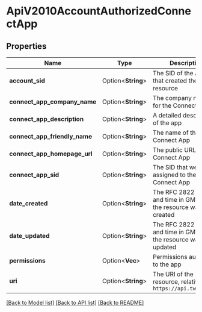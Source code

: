 # ApiV2010AccountAuthorizedConnectApp

## Properties

Name | Type | Description | Notes
------------ | ------------- | ------------- | -------------
**account_sid** | Option<**String**> | The SID of the Account that created the resource | [optional]
**connect_app_company_name** | Option<**String**> | The company name set for the Connect App | [optional]
**connect_app_description** | Option<**String**> | A detailed description of the app | [optional]
**connect_app_friendly_name** | Option<**String**> | The name of the Connect App | [optional]
**connect_app_homepage_url** | Option<**String**> | The public URL for the Connect App | [optional]
**connect_app_sid** | Option<**String**> | The SID that we assigned to the Connect App | [optional]
**date_created** | Option<**String**> | The RFC 2822 date and time in GMT that the resource was created | [optional]
**date_updated** | Option<**String**> | The RFC 2822 date and time in GMT that the resource was last updated | [optional]
**permissions** | Option<**Vec<String>**> | Permissions authorized to the app | [optional]
**uri** | Option<**String**> | The URI of the resource, relative to `https://api.twilio.com` | [optional]

[[Back to Model list]](../README.md#documentation-for-models) [[Back to API list]](../README.md#documentation-for-api-endpoints) [[Back to README]](../README.md)


